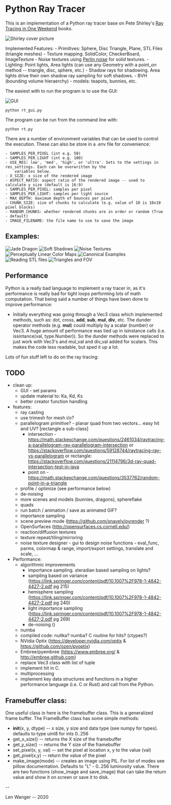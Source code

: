 # Python Ray Tracer

This is an implementation of a Python ray tracer base on Pete Shirley's [Ray Tracing in One Weekend](https://raytracing.github.io/) books.

![Shirley cover picture](images/cover_image.png)

Implemented Features:
    - Primitives: Sphere, Disc Triangle, Plane, STL Files (triangle meshes)
    - Texture mapping: SolidColor, CheckerBoard, ImageTexture
    - Noise textures using [Perlin noise](https://en.wikipedia.org/wiki/Perlin_noise) for solid textures.
    - Lighting: Point lights, Area lights (can use any Geometry with a point_on method -- triangle, disc, 
        sphere, etc.) 
    - Shadow rays for shadowing. Area lights drive their own shadow ray sampling for soft shadows.
    - BVH (bounding volume hieraerchy)
    - models: teapots, bunnies, etc.

The easiest with to run the program is to use the GUI:

![GUI](images/gui.png)

    python rt_gui.py

The program can be run from the command line with:

    python rt.py

There are a number of environment variables that can be used to control the execution. These can also be store
in a .env file for convenience:

    - SAMPLES_PER_PIXEL (int e.g. 50)
    - SAMPLES_PER_LIGHT (int e.g. 100)
    - USE_RES: low', 'med', 'high', or 'ultra'. Sets to the settings in res_settings. Each can be overwritten by the
        variables below.
    - X_SIZE: x size of the rendered image
    - ASPECT_RATIO: aspect ratio of the rendered image -- used to calculate y size (default is 16:9)
    - SAMPLES_PER_PIXEL: samples per pixel
    - SAMPLES_PER_LIGHT: samples per light source
    - MAX_DEPTH: maximum depth of bounces per pixel
    - CHUNK_SIZE: size of chunks to calculate (e.g. value of 10 is 10x10 pixel blocks)
    - RANDOM_CHUNKS: whether rendered chunks are in order or random (True - default)
    - IMAGE_FILENAME: the file name to use to save the image

## Examples:

![Jade Dragon](images/jade_dragon.png)
![Soft Shadows](images/green_dragon.png)
![Noise Textures](images/noise_1.png)
![Perceptually Linear Color Maps](images/fire_texture.png)
![Canonical Examples](images/soft_shadow.png)
![Reading STL files](images/gyroid.png)
![Triangles and FOV](images/sphere_and_triangles.png)


## Performance

Python is a really bad language to implement a ray tracer in, as it's performance is really bad for tight loops
performing lots of math computation. That being said a number of things have been done to improve performance:
 
- Initially everything was going through a Vec3 class which implemented methods, such as: dot, cross, __add__, 
__sub__, __mul__, __div__, etc. The dunder operator methods (e.g. __mul__) could multiply by a scalar (number)
or Vec3. A huge amount of performance was tied up in isinstance calls (i.e. issintance(val, type.Number)). So the
dunder methods were replaced to just work with Vec3's and mul_val and div_val added for scalars. This makes the code
less readable, but sped it up a lot.

Lots of fun stuff left to do on the ray tracing:

## TODO

- clean up:
    - GUI - set params
    - update material to: Ka, Kd, Ks
    - better creator function handling
- features:
    - ray casting
    - use trimesh for mesh i/o?
    - parallelogram primitive? - planar quad from two vectors... easy hit and UV? [rectangle a sub-class]
        - intersection - https://math.stackexchange.com/questions/2461034/raytracing-a-parallelogram-ray-parallelogram-intersection
            or https://stackoverflow.com/questions/59128744/raytracing-ray-vs-parallelogram
            or rectangle: https://stackoverflow.com/questions/21114796/3d-ray-quad-intersection-test-in-java
        - point on - https://math.stackexchange.com/questions/3537762/random-point-in-a-triangle
    - profile / optimize (see performance below)
    - de-noising
    - more scenes and models (bunnies, dragons), sphereflake
    - quads
    - run batch / animation / save as animated GIF?
    - importance sampling
    - scene preview mode (https://github.com/snavely/pyrender ?)
    - OpenSurfaces (http://opensurfaces.cs.cornell.edu/)
    - reaction/diffusion textures
    - texture repeat/tiling/mirroring
    - noise texture designer - gui to design noise functions - eval_func, parms, 
        colormap & range, import/export settings, translate and scale, ...
- Performance:
    - algorithmic improvements 
        - importance sampling. steradian based sampling on lights?
        - sampling based on variance (https://link.springer.com/content/pdf/10.1007%2F978-1-4842-4427-2.pdf pg 215)
        - hemisphere sampling (https://link.springer.com/content/pdf/10.1007%2F978-1-4842-4427-2.pdf pg 240)
        - light importance sampling (https://link.springer.com/content/pdf/10.1007%2F978-1-4842-4427-2.pdf pg 269)
        - de-noising ()
    - numba
    - compiled code: nuitka? numba? C routine for hits? (ctypes?)
    - NVidia Optix (https://developer.nvidia.com/optix & https://github.com/ozen/pyoptix)
    - Embree/pyembree (https://www.embree.org/ & http://embree.github.com)    
    - replace Vec3 class with list of tuple
    - implement hit in C.
    - multiprocessing
    - implement key data structures and functions in a higher performance language (i.e. C or Rust) and call from the
        Python.

## Framebuffer class:

One useful class in here is the framebuffer class. This is a generalized frame buffer. The FrameBuffer class has some 
simple methods:

- __init__(x, y, dtype) -- x size, y size and data type (see numpy for types). defaults to type uint8 for ints 0..256
- get_x_size() -- returns the X size of the framebuffer
- get_y_size() -- returns the Y size of the framebuffer
- set_pixel(x, y, val) -- set the pixel at location x, y to the value (val)
- get_pixel(x,y) -- return the value of the pixel
- make_image(mode) -- creates an image using PIL. For list of modes see pillow documentation. Defaults to "L" - 0..256 luminosity value. There are two functions (show_image and save_image) that can take the return value and show it on screen or save it to disk.

--

Len Wanger -- 2020
